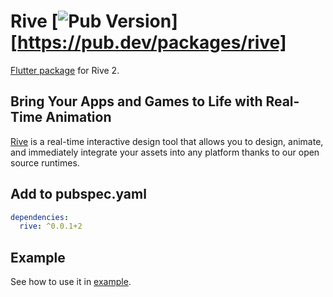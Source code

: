 # Rive [![Pub Version](https://img.shields.io/pub/v/rive)][https://pub.dev/packages/rive]
[Flutter package](https://pub.dev/packages/rive) for Rive 2.

## Bring Your Apps and Games to Life with Real-Time Animation
[Rive](https://rive.app/) is a real-time interactive design tool that allows you to design, animate, and immediately integrate your assets into any platform thanks to our open source runtimes.

## Add to pubspec.yaml
```yaml
dependencies:
  rive: ^0.0.1+2
```

## Example
See how to use it in [example](example).

